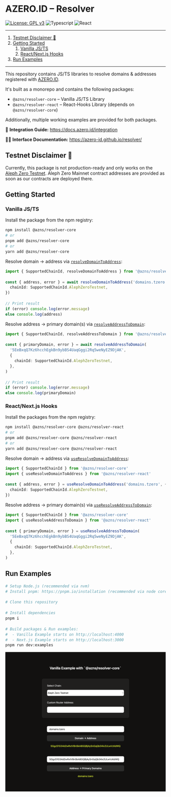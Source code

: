 # AZERO.ID – Resolver

[![License: GPL v3](https://img.shields.io/badge/License-GPLv3-blue.svg)](https://www.gnu.org/licenses/gpl-3.0)
![Typescript](https://img.shields.io/badge/TypeScript-red)
![React](https://img.shields.io/badge/React-gray)

---

1. [Testnet Disclaimer 🚨](#testnet-disclaimer-)
2. [Getting Started](#getting-started)
   1. [Vanilla JS/TS](#vanilla-jsts)
   2. [React/Next.js Hooks](#reactnextjs-hooks)
3. [Run Examples](#run-examples)

---

This repository contains JS/TS libraries to resolve domains & addresses registered with [AZERO.ID](https://azero.id).

It's built as a monorepo and contains the following packages:

- `@azns/resolver-core` – Vanilla JS/TS Library
- `@azns/resolver-react` – React-Hooks Library (depends on `@azns/resolver-core`)

Additionally, multiple working examples are provided for both packages.

📃 **Integration Guide:** https://docs.azero.id/integration

👩‍💻 **Interface Documentation:** https://azero-id.github.io/resolver/

## Testnet Disclaimer 🚨

Currently, this package is not production-ready and only works on the [Aleph Zero Testnet](https://testnet.alephzero.org/). Aleph Zero Mainnet contract addresses are provided as soon as our contracts are deployed there.

## Getting Started

### Vanilla JS/TS

Install the package from the npm registry:

```bash
npm install @azns/resolver-core
# or
pnpm add @azns/resolver-core
# or
yarn add @azns/resolver-core
```

Resolve domain → address via [`resolveDomainToAddress`](https://azero-id.github.io/resolver/functions/_azns_resolver_core.resolveDomainToAddress.html):

```ts
import { SupportedChainId, resolveDomainToAddress } from '@azns/resolver-core'

const { address, error } = await resolveDomainToAddress('domains.tzero', {
  chainId: SupportedChainId.AlephZeroTestnet,
})

// Print result
if (error) console.log(error.message)
else console.log(address)
```

Resolve address → primary domain(s) via [`resolveAddressToDomain`](https://azero-id.github.io/resolver/functions/_azns_resolver_core.resolveAddressToDomain.html):

```ts
import { SupportedChainId, resolveAddressToDomain } from '@azns/resolver-core'

const { primaryDomain, error } = await resolveAddressToDomain(
  '5EeBxqQ7Kz6hcchEgkBn9ybBS4UaqGggi2Rq5weNyEZ9DjAK',
  {
    chainId: SupportedChainId.AlephZeroTestnet,
  },
)

// Print result
if (error) console.log(error.message)
else console.log(primaryDomain)
```

### React/Next.js Hooks

Install the packages from the npm registry:

```bash
npm install @azns/resolver-core @azns/resolver-react
# or
pnpm add @azns/resolver-core @azns/resolver-react
# or
yarn add @azns/resolver-core @azns/resolver-react
```

Resolve domain → address via [`useResolveDomainToAddress`](https://azero-id.github.io/resolver/functions/_azns_resolver_react.useResolveDomainToAddress.html):

```ts
import { SupportedChainId } from '@azns/resolver-core'
import { useResolveDomainToAddress } from '@azns/resolver-react'

const { address, error } = useResolveDomainToAddress('domains.tzero', {
  chainId: SupportedChainId.AlephZeroTestnet,
})
```

Resolve address → primary domain(s) via [`useResolveAddressToDomain`](https://azero-id.github.io/resolver/functions/_azns_resolver_react.useResolveAddressToDomain.html):

```ts
import { SupportedChainId } from '@azns/resolver-core'
import { useResolveAddressToDomain } from '@azns/resolver-react'

const { primaryDomain, error } = useResolveAddressToDomain(
  '5EeBxqQ7Kz6hcchEgkBn9ybBS4UaqGggi2Rq5weNyEZ9DjAK',
  {
    chainId: SupportedChainId.AlephZeroTestnet,
  },
)
```

## Run Examples

```bash
# Setup Node.js (recommended via nvm)
# Install pnpm: https://pnpm.io/installation (recommended via node corepack)

# Clone this repository

# Install dependencies
pnpm i

# Build packages & Run examples:
#  - Vanilla Example starts on http://localhost:4000
#  - Next.js Example starts on http://localhost:3000
pnpm run dev:examples
```

<p align="middle">
  <img src="vanilla-example.png" width="600" height="auto" alt="Vanilla Example with `@azns/resolver-core`" />
</p>
